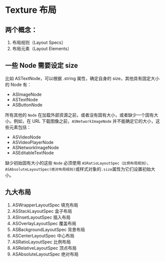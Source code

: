 # Texture 布局

## 两个概念：

1. 布局规则（Layout Specs）
2. 布局元素（Layout Elements）



## 一些 Node 需要设定 size

比如 ASTextNode，可以根据 .string 属性，确定自身的 size，其他具有固定大小的 Node 有：

- ASImageNode
- ASTextNode
- ASButtonNode

所有其他的 `Node` 在加载外部资源之前，或者没有固有大小，或者缺少一个固有大小。例如，在 URL 下载图像之前，`ASNetworkImageNode` 并不能确定它的大小，这些元素包括：

- ASVideoNode
- ASVideoPlayerNode
- ASNetworkImageNode
- ASEditableTextNode

缺少初始固有大小的这些 `Node` 必须使用 `ASRatioLayoutSpec（比例布局规则）`、`ASAbsoluteLayoutSpec(绝对布局规则)`或样式对象的`.size`属性为它们设置初始大小。



## 九大布局

1. ASWrapperLayoutSpec        填充布局
2. ASStackLayoutSpec             盒子布局
3. ASInsetLayoutSpec              插入布局
4. ASOverlayLayoutSpec          覆盖布局
5. ASBackgroundLayoutSpec   背景布局
6. ASCenterLayoutSpec            中心布局
7. ASRatioLayoutSpec              比例布局
8. ASRelativeLayoutSpec          顶点布局
9. ASAbsoluteLayoutSpec        绝对布局
